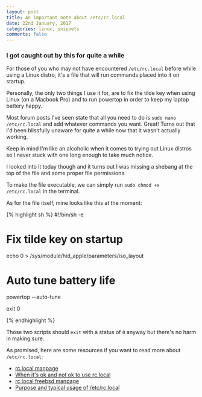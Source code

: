 ```yaml
---
layout: post
title: An important note about /etc/rc.local
date: 22nd January, 2017
categories: linux, snippets
comments: false
---
```


### I got caught out by this for quite a while

For those of you who may not have encountered `/etc/rc.local` before while using a Linux distro, it's a file that will run commands placed into it on startup.

Personally, the only two things I use it for, are to fix the tilde key when using Linux (on a Macbook Pro) and to run powertop in order to keep my laptop battery happy.

Most forum posts I've seen state that all you need to do is `sudo nano /etc/rc.local` and add whatever commands you want. Great! Turns out that I'd been blissfully unaware for quite a while now that it wasn't actually working.

Keep in mind I'm like an alcoholic when it comes to trying out Linux distros so I never stuck with one long enough to take much notice.

I looked into it today though and it turns out I was missing a shebang at the top of the file and some proper file permissions.

To make the file executable, we can simply run `sudo chmod +x /etc/rc.local` in the terminal.

As for the file itself, mine looks like this at the moment:

{% highlight sh %}
#!/bin/sh -e

# Fix tilde key on startup
echo 0 > /sys/module/hid_apple/parameters/iso_layout

# Auto tune battery life
powertop --auto-tune

exit 0

{% endhighlight %}

Those two scripts should `exit` with a status of `0` anyway but there's no harm in making sure.

As promised, here are some resources if you want to read more about `/etc/rc.local`:

 - [rc.local manpage](http://www.unix.com/man-page/All/8/rc.local/)
 - [When it's ok and not ok to use rc.local](http://bencane.com/2011/12/30/when-its-ok-and-not-ok-to-use-rc-local/)
 - [rc.local freebsd manpage](https://www.freebsd.org/cgi/man.cgi?query=rc.local&sektion=8)
 - [Purpose and typical usage of /etc/rc.local](http://unix.stackexchange.com/questions/49626/purpose-and-typical-usage-of-etc-rc-local)
